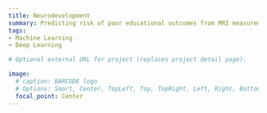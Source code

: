 ```yaml
---
title: Neurodevelopment
summary: Predicting risk of poor educational outcomes from MRI measurements of the brain during infancy and early childhood
tags:
- Machine Learning
- Deep Learning

# Optional external URL for project (replaces project detail page).

image:
  # caption: BARCODE logo
  # Options: Smart, Center, TopLeft, Top, TopRight, Left, Right, BottomLeft, Bottom, BottomRight
  focal_point: Center
---
```

